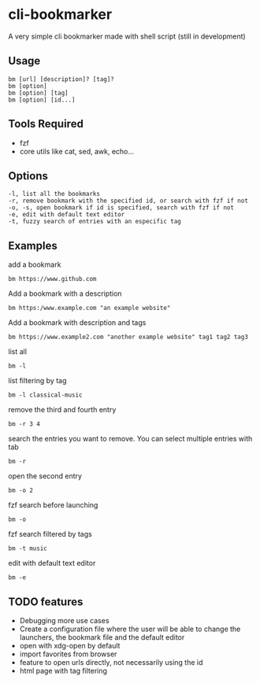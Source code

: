 # cli-bookmarker
A very simple cli bookmarker made with shell script (still in development)

## Usage
```
bm [url] [description]? [tag]?
bm [option]
bm [option] [tag]
bm [option] [id...]
```

## Tools Required
* fzf
* core utils like cat, sed, awk, echo...

## Options
```
-l, list all the bookmarks
-r, remove bookmark with the specified id, or search with fzf if not
-o, -s, open bookmark if id is specified, search with fzf if not 
-e, edit with default text editor
-t, fuzzy search of entries with an especific tag
```

## Examples

add a bookmark
```
bm https://www.github.com
```

Add a bookmark with a description
```
bm https:/www.example.com "an example website"
```

Add a bookmark with description and tags
```
bm https://www.example2.com "another example website" tag1 tag2 tag3
```

list all
```
bm -l
```

list filtering by tag
```
bm -l classical-music
```

remove the third and fourth entry
```
bm -r 3 4
```

search the entries you want to remove. You can select multiple entries with tab
```
bm -r
```

open the second entry
```
bm -o 2
```

fzf search before launching
```
bm -o
```

fzf search filtered by tags
```
bm -t music
```

edit with default text editor
```
bm -e
```

## TODO features

* Debugging more use cases
* Create a configuration file where the user will be able to change the launchers, the bookmark file and the default editor
* open with xdg-open by default
* import favorites from browser
* feature to open urls directly, not necessarily using the id
* html page with tag filtering

